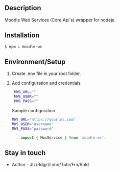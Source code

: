 ## Description

Moodle Web Services (Core Api's) wrapper for nodejs.

## Installation

```bash
$ npm i moodle-ws
```

## Environment/Setup
1. Create .env file in your root folder.
2. Add configuration and credentials

   ```bash
    MWS_URL=""
    MWS_USER=""
    MWS_PASS=""
    ```
    Sample configuration
    ```bash
    MWS_URL="https://yourlms.com"
    MWS_USER="username"
    MWS_PASS="password"
    ```


    ```js
        import { MwsService } from 'moodle-ws';
    ```


## Stay in touch

- Author - Jlz/Rdgjr/Lnnn/Tphr/Frn/Rnld

